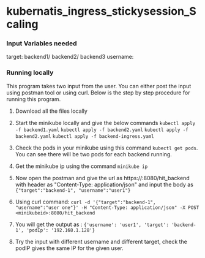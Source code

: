 # kubernatis_ingress_stickysession_Scaling

### Input Variables needed

target: backend1/ backend2/ backend3
username: <Any name>

### Running locally

This program takes two input from the user. You can either post the input using postman tool or using curl. Below is the step by step procedure for running this program.

1. Download all the files locally
2. Start the minikube locally and give the below commands
	`kubectl apply -f backend1.yaml`
    `kubectl apply -f backend2.yaml`
    `kubectl apply -f backend2.yaml`
    `kubectl apply -f backend-ingress.yaml`
    
3. Check the pods in your minikube using this command `kubectl get pods`. You can see there will be two pods for each backend running.
4. Get the minikube ip using the command `minikube ip`
5. Now open the postman and give the url as https://<minikubeip>:8080/hit_backend with header as "Content-Type: application/json" and input the body as `{"target":"backend-1", "username":"user1"}`
6. Using curl command:
	`curl -d '{"target":"backend-1", "username":"user one"}' -H "Content-Type: application/json" -X POST <minikubeid>:8080/hit_backend`
7. You will get the output as :
  `{'username': 'user1', 'target': 'backend-1', 'podIp': '192.168.1.128'}`
8. Try the input with different username and different target, check the podIP gives the same IP for the given user.
 
